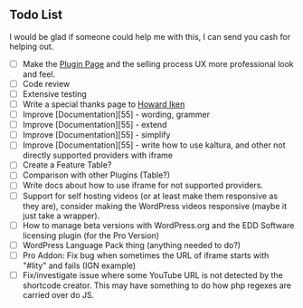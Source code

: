 ## Todo List ##

I would be glad if someone could help me with this, I can send you cash for helping out.

- [ ] Make the [Plugin Page](https://nextgenthemes.com/plugins/advanced-responsive-video-embedder-pro/) and the selling process UX more professional look and feel.
- [ ] Code review
- [ ] Extensive testing
- [ ] Write a special thanks page to [Howard Iken](http://www.myfloridalaw.com/)
- [ ] Improve [Documentation][55] - wording, grammer
- [ ] Improve [Documentation][55] - extend
- [ ] Improve [Documentation][55] - simplify
- [ ] Improve [Documentation][55] - write how to use kaltura, and other not directly supported providers with iframe
- [ ] Create a Feature Table?
- [ ] Comparison with other Plugins (Table?)
- [ ] Write docs about how to use iframe for not supported providers.
- [ ] Support for self hosting videos (or at least make them responsive as they are), consider making the WordPress videos responsive (maybe it just take a wrapper).
- [ ] How to manage beta versions with WordPress.org and the EDD Software licensing plugin (for the Pro Version)
- [ ] WordPress Language Pack thing (anything needed to do?)
- [ ] Pro Addon: Fix bug when sometimes the URL of iframe starts with "#lity" and fails (IGN example)
- [ ] Fix/investigate issue where some YouTube URL is not detected by the shortcode creator. This may have something to do how php regexes are carried over do JS.

 [50]: https://nextgenthemes.com/plugins/advanced-responsive-video-embedder-pro/documentation
